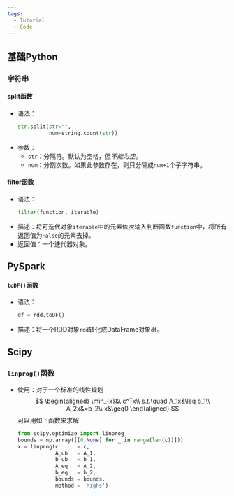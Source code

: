 ```yaml
---
tags:
  - Tutorial
  - Code
---
```

## 基础Python
### 字符串
#### split函数
- 语法：
	```python
	str.split(str="",
			  num=string.count(str))
	```
- 参数：
	- `str`：分隔符。默认为空格，但*不能为空*。
	- `num`：分割次数。如果此参数存在，则只分隔成`num+1`个子字符串。
#### filter函数
- 语法：
	```python
	filter(function, iterable)
	```
- 描述：将可迭代对象`iterable`中的元素依次输入判断函数`function`中，将所有返回值为`False`的元素去掉。
- 返回值：一个迭代器对象。
## PySpark
#### `toDF()`函数
- 语法：
	```python
	df = rdd.toDF()
	```
- 描述：将一个RDD对象`rdd`转化成DataFrame对象`df`。
## Scipy
### `linprog()`函数
- 使用：对于一个标准的线性规划
	$$
	\begin{aligned}
	\min_{x}&\ c^Tx\\
	s.t.\quad A_1x&\leq b_1\\
	A_2x&=b_2\\
	x&\geq0
	\end{aligned}
	$$
	可以用如下函数来求解
	```python
	from scipy.optimize import linprog
	bounds = np.array([[0,None] for _ in range(len(c))]))
	x = linprog(c      = c,
				A_ub   = A_1,
				b_ub   = b_1,
				A_eq   = A_2,
				b_eq   = b_2,
				bounds = bounds,
				method = 'highs')
	```